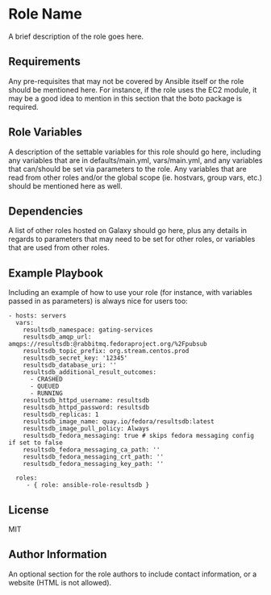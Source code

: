 Role Name
=========

A brief description of the role goes here.

Requirements
------------

Any pre-requisites that may not be covered by Ansible itself or the role should be mentioned here. For instance, if the role uses the EC2 module, it may be a good idea to mention in this section that the boto package is required.

Role Variables
--------------

A description of the settable variables for this role should go here, including any variables that are in defaults/main.yml, vars/main.yml, and any variables that can/should be set via parameters to the role. Any variables that are read from other roles and/or the global scope (ie. hostvars, group vars, etc.) should be mentioned here as well.

Dependencies
------------

A list of other roles hosted on Galaxy should go here, plus any details in regards to parameters that may need to be set for other roles, or variables that are used from other roles.

Example Playbook
----------------

Including an example of how to use your role (for instance, with variables passed in as parameters) is always nice for users too:

    - hosts: servers
      vars:
        resultsdb_namespace: gating-services
        resultsdb_amqp_url: amqps://resultsdb:@rabbitmq.fedoraproject.org/%2Fpubsub
        resultsdb_topic_prefix: org.stream.centos.prod
        resultsdb_secret_key: '12345'
        resultsdb_database_uri: ''
        resultsdb_additional_result_outcomes:
          - CRASHED
          - QUEUED
          - RUNNING
        resultsdb_httpd_username: resultsdb
        resultsdb_httpd_password: resultsdb
        resultsdb_replicas: 1
        resultsdb_image_name: quay.io/fedora/resultsdb:latest
        resultsdb_image_pull_policy: Always
        resultsdb_fedora_messaging: true # skips fedora messaging config if set to false
        resultsdb_fedora_messaging_ca_path: ''
        resultsdb_fedora_messaging_crt_path: ''
        resultsdb_fedora_messaging_key_path: ''

      roles:
         - { role: ansible-role-resultsdb }

License
-------

MIT

Author Information
------------------

An optional section for the role authors to include contact information, or a website (HTML is not allowed).
